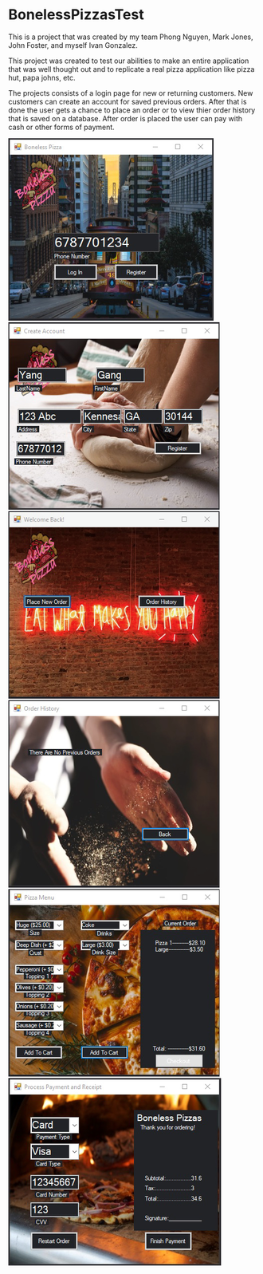 # BonelessPizzasTest
This is a project that was created by my team Phong Nguyen, Mark Jones, John Foster, and myself Ivan Gonzalez.

This project was created to test our abilities to make an entire application that was well thought out and to replicate a real pizza application like pizza hut, papa johns, etc.

The projects consists of a login page for new or returning customers. New customers can create an account for saved previous orders. After that is done the user gets a chance to place an order or to view thier order history that is saved on a database. After order is placed the user can pay with cash or other forms of payment. 

![Main Page](Screenshots/IMG_1380.png)
![Create Account](Screenshots/IMG_1384.png)
![Welcome Back](Screenshots/IMG_1379.png)
![Order History](Screenshots/IMG_1381.png)
![Pizza Menu](Screenshots/IMG_1383.png)
![Payment & Receipt](Screenshots/IMG_1382.png)
